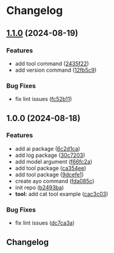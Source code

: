 # Changelog

## [1.1.0](https://github.com/b4nst/ayo/compare/v1.0.0...v1.1.0) (2024-08-19)


### Features

* add tool command ([2435f22](https://github.com/b4nst/ayo/commit/2435f2223cbc2e3adf8637f19d6e88a8fc26d668))
* add version command ([12fb5c9](https://github.com/b4nst/ayo/commit/12fb5c9347e6e8bf1de3a2c57c818a634130cabf))


### Bug Fixes

* fix lint issues ([fc52b11](https://github.com/b4nst/ayo/commit/fc52b1147bf0642db47ec140c567728b0a5ac2af))

## 1.0.0 (2024-08-18)


### Features

* add ai package ([6c2d1ca](https://github.com/b4nst/ayo/commit/6c2d1ca0ce1935c283628be20e532c84e12583a2))
* add log package ([30c7203](https://github.com/b4nst/ayo/commit/30c720330815ebc0a16e27c3845cd8c4e1edffdb))
* add model argument ([f66fc2a](https://github.com/b4nst/ayo/commit/f66fc2a4de8b4c168b7e5197bee58733182ca8de))
* add tool package ([ca354ee](https://github.com/b4nst/ayo/commit/ca354ee459851a78da996c3042cdc4da8e3d1376))
* add tool package ([9dcefe1](https://github.com/b4nst/ayo/commit/9dcefe1b3984423f277b51ae36abadbf345347ba))
* create ayo command ([fda085c](https://github.com/b4nst/ayo/commit/fda085c831ac1866210839e43c0c195e80ff805b))
* init repo ([b2493ba](https://github.com/b4nst/ayo/commit/b2493ba45a8194b3a27ec5053a91594c3f607d5b))
* **tool:** add cat tool example ([cac3c03](https://github.com/b4nst/ayo/commit/cac3c03c63da261cf67d0471b307cbcd7ce196a7))


### Bug Fixes

* fix lint issues ([dc7ca3a](https://github.com/b4nst/ayo/commit/dc7ca3a176a7d08e09666a3c83ef24525de0defc))

## Changelog
